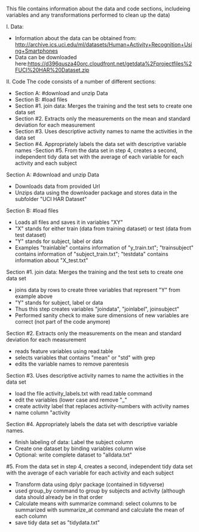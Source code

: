 This file contains information about the data and code sections, includeing variables and any transformations performed to clean up the data)


I. Data:
- Information about the data can be obtained from: http://archive.ics.uci.edu/ml/datasets/Human+Activity+Recognition+Using+Smartphones
- Data can be downloaded here:https://d396qusza40orc.cloudfront.net/getdata%2Fprojectfiles%2FUCI%20HAR%20Dataset.zip

II. Code
The code consists of a number of different sections:
- Section A: #download and unzip Data
- Section B: #load files
- Section #1. join data: Merges the training and the test sets to create one data set
- Section #2. Extracts only the measurements on the mean and standard deviation for each measurement
- Section #3. Uses descriptive activity names to name the activities in the data set
- Section #4. Appropriately labels the data set with descriptive variable names
-Section #5. From the data set in step 4, creates a second, independent tidy data set with the average of each variable for each activity and each subject

Section A: #download and unzip Data
- Downloads data from provided Url 
- Unzips data using the downloader package and stores data in the subfolder "UCI HAR Dataset"

Section B: #load files
- Loads all files and saves it in variables "XY"
- "X" stands for either train (data from training dataset) or test (data from test dataset)
- "Y" stands for subject, label or data
- Examples "trainlable" contains information of "y_train.txt"; "trainsubject" contains information of "subject_train.txt"; "testdata" contains information about "X_test.txt"

Section #1. join data: Merges the training and the test sets to create one data set
- joins data by rows to create three variables that represent "Y" from example above
- "Y" stands for subject, label or data
- Thus this step creates variables "joindata", "joinlabel", joinsubject"
- Performed sanity check to make sure dimensions of new variables are correct (not part of the code anymore)

Section #2. Extracts only the measurements on the mean and standard deviation for each measurement
- reads feature variables using read.table
- selects variables that contains "mean" or "std" with grep
- edits the variable names to remove parentesis

Section #3. Uses descriptive activity names to name the activities in the data set
- load the file activity_labels.txt with read.table command
- edit the variables (lower case and remove "_"
- create activity label that replaces activity-numbers with activity names 
- name column "activity

Section #4. Appropriately labels the data set with descriptive variable names.
- finish labeling of data: Label the subject column
- Create one dataset by binding variables column wise
- Optional: write complete dataset to "alldata.txt"

#5. From the data set in step 4, creates a second, independent tidy data set with the average of each variable for each activity and each subject
- Transform data using dplyr package (contained in tidyverse)
- used group_by command to group by subjects and activity (although data should already be in that order
- Calculate means with summarize command: select columns to be summarized with summarize_at command and calculate the mean of each column
- save tidy data set as "tidydata.txt"
